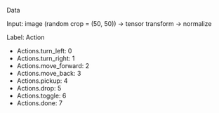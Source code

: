 Data

Input: image (random crop = (50, 50)) -> tensor transform -> normalize

Label: Action
- Actions.turn_left: 0
- Actions.turn_right: 1
- Actions.move_forward: 2
- Actions.move_back: 3
- Actions.pickup: 4
- Actions.drop: 5
- Actions.toggle: 6
- Actions.done: 7